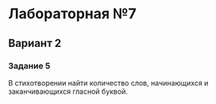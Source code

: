 # Лабораторная №7
## Вариант 2
### Задание 5
В стихотворении найти количество слов, начинающихся и заканчивающихся гласной буквой. 